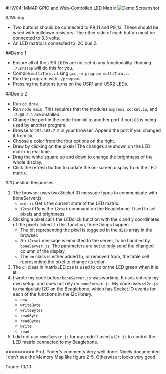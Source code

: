 #HW04: MMAP GPIO and Web-Controlled LED Matrix
![Demo Screenshot](https://dl.dropboxusercontent.com/u/8521871/hosted/beaglebone/hw04/demo.gif)

##Wiring
 - Two buttons should be connected to P9_11 and P9_13.  These should be wired with pulldown resistors.  The other side of each button must be connected to 3.3 volts.
 - An LED matrix is connected to I2C bus 2.

##Demo 1
 - Ensure all of the USR LEDs are not set to any functionality.  Running `./usrstop` will do this for you.
 - Compile `multiThru.c` using `gcc -o program multiThru.c`.
 - Run the program with `./program`.
 - Pressing the buttons turns on the USR1 and USR2 LEDs.

##Demo 2
 - Run `cd draw`.
 - Run `node main`.  This requires that the modules `express`, `socket.io`, and `i2c@0.2.1` are installed.
 - Change the port in the code from `80` to another port if port `80` is being used by another program.
 - Browse to `192.168.7.2` in your browser.  Append the port if you changed it from `80`.
 - Choose a color from the four options on the right.
 - Draw by clicking on the pixels!  The changes are shown on the LED matrix in real time.
 - Drag the white square up and down to change the brightness of the whole display.
 - Click the refresh button to update the on-screen display from the LED matrix.

##Question Responses
1. The browser uses two Socket.IO message types to communicate with boneServer.js.
   * `matrix` Get's the current state of the LED matrix.
   * `i2cset` Runs the `i2cset` command on the Beaglebone.  Used to set pixels and brightness.
2. Clicking a pixel calls the LEDclick function with the x and y coordinates of the pixel clicked.  In this function, three things happen.
   * The bit representing the pixel is toggeled in the `disp` array in the browser.
   * An `i2cset` message is emmitted to the server, to be handled by `boneServer.js`.  The parameters are set to only send the changed column of the display.
   * The `on` class is either added to, or removed from, the table cell representing the pixel to change its color.
3. The `on` class in matrixLED.css is used to color the LED green when it is lit.
4. I wrote my code before `boneServer.js` was working.  It uses entirely my own setup, and does not rely on `boneServer.js`.  My code uses `wi2c.js` to manipulate I2C on the Beaglebone, which has Socket.IO events for each of the functions in the i2c library.
   * `new`
   * `writeByte`
   * `writeBytes`
   * `readByte`
   * `readBytes`
   * `write`
   * `read`
5. I did not use `boneServer.js` for my code.  I used `wi2c.js` to control the LED matrix connected to my Beaglebone.

==========
Prof. Yoder's comments
Very well done.  Nicely documented.
I don't see the Memory Map like figure 2-5.
Otherwise it looks very good.

Grade:  10/10
